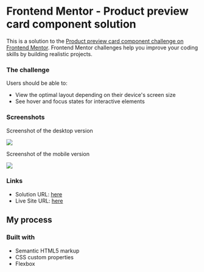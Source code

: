 # Frontend Mentor - Product preview card component solution

This is a solution to the [Product preview card component challenge on Frontend Mentor](https://www.frontendmentor.io/challenges/product-preview-card-component-GO7UmttRfa). Frontend Mentor challenges help you improve your coding skills by building realistic projects. 


### The challenge

Users should be able to:

- View the optimal layout depending on their device's screen size
- See hover and focus states for interactive elements

### Screenshots

Screenshot of the desktop version

![](./screenshot-desktop.jpg)

Screenshot of the mobile version

![](./screenshot-mobile.jpg)


### Links

- Solution URL: [here]()
- Live Site URL: [here](https://your-live-site-url.com)

## My process

### Built with

- Semantic HTML5 markup
- CSS custom properties
- Flexbox


